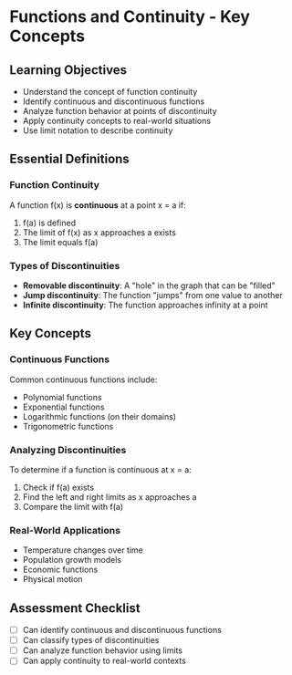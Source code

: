 # Functions and Continuity - Key Concepts

## Learning Objectives
- Understand the concept of function continuity
- Identify continuous and discontinuous functions
- Analyze function behavior at points of discontinuity
- Apply continuity concepts to real-world situations
- Use limit notation to describe continuity

## Essential Definitions

### Function Continuity
A function f(x) is **continuous** at a point x = a if:
1. f(a) is defined
2. The limit of f(x) as x approaches a exists
3. The limit equals f(a)

### Types of Discontinuities
- **Removable discontinuity**: A "hole" in the graph that can be "filled"
- **Jump discontinuity**: The function "jumps" from one value to another
- **Infinite discontinuity**: The function approaches infinity at a point

## Key Concepts

### Continuous Functions
Common continuous functions include:
- Polynomial functions
- Exponential functions
- Logarithmic functions (on their domains)
- Trigonometric functions

### Analyzing Discontinuities
To determine if a function is continuous at x = a:
1. Check if f(a) exists
2. Find the left and right limits as x approaches a
3. Compare the limit with f(a)

### Real-World Applications
- Temperature changes over time
- Population growth models
- Economic functions
- Physical motion

## Assessment Checklist
- [ ] Can identify continuous and discontinuous functions
- [ ] Can classify types of discontinuities
- [ ] Can analyze function behavior using limits
- [ ] Can apply continuity to real-world contexts